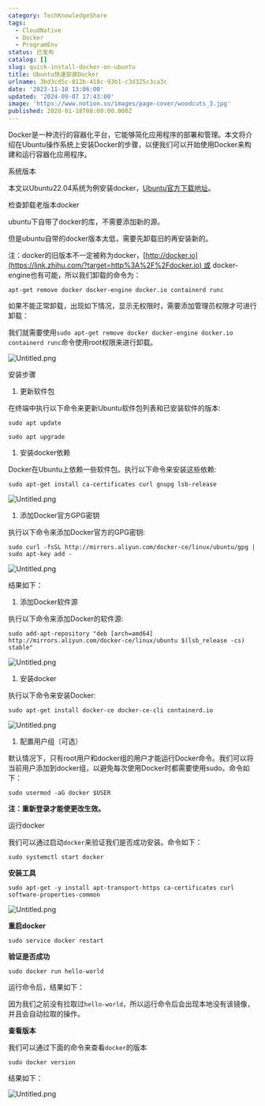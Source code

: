 ```yaml
---
category: TechKnowledgeShare
tags:
  - CloudNative
  - Docker
  - ProgramEnv
status: 已发布
catalog: []
slug: quick-install-docker-on-ubuntu
title: Ubuntu快速安装Docker
urlname: 3bd3cd5c-012b-418c-93b1-c3d325c3ca3c
date: '2023-11-18 13:06:00'
updated: '2024-09-07 17:43:00'
image: 'https://www.notion.so/images/page-cover/woodcuts_3.jpg'
published: 2020-01-18T08:00:00.000Z
---
```


Docker是一种流行的容器化平台，它能够简化应用程序的部署和管理。本文将介绍在Ubuntu操作系统上安装Docker的步骤，以便我们可以开始使用Docker来构建和运行容器化应用程序。


系统版本


本文以Ubuntu22.04系统为例安装docker，[Ubuntu官方下载地址](https://link.zhihu.com/?target=https%3A%2F%2Fubuntu.com%2Fdownload)。


检查卸载老版本docker


ubuntu下自带了docker的库，不需要添加新的源。


但是ubuntu自带的docker版本太低，需要先卸载旧的再安装新的。


注：docker的旧版本不一定被称为docker，[http://docker.io](https://link.zhihu.com/?target=http%3A%2F%2Fdocker.io) 或 docker-engine也有可能，所以我们卸载的命令为：


`apt-get remove docker docker-engine docker.io containerd runc`


如果不能正常卸载，出现如下情况，显示无权限时，需要添加管理员权限才可进行卸载：


我们就需要使用`sudo apt-get remove docker docker-engine docker.io containerd runc`命令使用root权限来进行卸载。


![Untitled.png](https://prod-files-secure.s3.us-west-2.amazonaws.com/5d24fe63-e567-4804-86f9-9fdc62e13082/39952d0f-7851-4550-b715-72a33876c773/Untitled.png?X-Amz-Algorithm=AWS4-HMAC-SHA256&X-Amz-Content-Sha256=UNSIGNED-PAYLOAD&X-Amz-Credential=ASIAZI2LB46665SKFYUQ%2F20250130%2Fus-west-2%2Fs3%2Faws4_request&X-Amz-Date=20250130T053745Z&X-Amz-Expires=3600&X-Amz-Security-Token=IQoJb3JpZ2luX2VjEJX%2F%2F%2F%2F%2F%2F%2F%2F%2F%2FwEaCXVzLXdlc3QtMiJHMEUCIBNBiIr1mcpAMpH1Vvmtm4iqfzx%2FbGbr0mUHQtG2NOlHAiEAmv3jmmuGA15naZM2gprKdxEBK4%2BUYi%2Fbz9Sm6yZ6OXAqiAQInv%2F%2F%2F%2F%2F%2F%2F%2F%2F%2FARAAGgw2Mzc0MjMxODM4MDUiDHCDhOlUKFh%2FPpWX7yrcA9ND2XfVpl%2BamYOm%2FlSFEtQiUYxR2fM5nKvt1HBK6lYDFef8mZ5ujMJRRMc42N%2F7O97FdW%2B5lY9qYj7Ck7cXmlRccairZ%2FJNjnJ%2FsQ4zbkTw6Vn0dAR6Z%2Fma%2FTNSxc%2BQA3o1gbYzlHYtoG2S0qRCBM27KF5jsTmX4KsgOxSfLDgYSyC8f%2FKxEuN6wDWVR2ZfdhmEpQT18pLzqUA9W8fU%2B7oXWiVpfBvVzxDqSYzamHSyp8GQLa1r7YvY%2FEFTtkaMCXOTJyn3VgRolUDjDVqHDO%2FWeXrNy6fMGR7Tz%2FHiFcRFylrnp1J2UZhqjuuGcO5Lx9XSF6dlrBH6e3OFwuLbREhYExEhnXYaLSdMVO%2FUEXb2KxZy76WGrOOI%2F%2BQu%2F9VJ4mhljXmemH28lkMW2tW3mD%2ByWLvRgS%2FJkwAmb8czabgrYK9mcbLDrP3cmwG9bmZc15lkvEn63SDFscYk1TvAc3fq2R9bAZm5UTr3kCkuz19hFwakhnGfEVSLX44Kar1ydOPm0s3hNdaAsK042yF2LVLaPT4UOcYmT03Gh3yEBV8UMgh6IL6gzniLFD0FCdUwdDZ9i5BBZ4XeJdv5v6SPAjwQqxqlIybvTSnFPDcWx4iAZJ8zX6kH8Uwg4LmOML%2BG7LwGOqUBmVQkxl41Bpbmsx9w7GbzY49Z7JWpPrlfyL6cAgze%2Bg8qHIGDL7%2B5BL1wAvsXDjNvVmkpiHGgZ8u3h2LGjLwK4L5QOkwA9YmBYudJaIvvsuqmSZBrNm%2B%2Bsq2NfevYlj9vckGY6wrEb6jzRW4a3OBqhwbMBAH%2FwOk7CYRXuUkCfe5JHSTjzdxZ92y1IFn4Ya4NRomp8EAAUYTYoTIiRSFJW%2B5Uydvb&X-Amz-Signature=6cf0cc5c04ec771ee73b54c295a1774cb89489a9c0c83cea1960ca64a9fd96f4&X-Amz-SignedHeaders=host&x-id=GetObject)


安装步骤

1. 更新软件包

在终端中执行以下命令来更新Ubuntu软件包列表和已安装软件的版本:


`sudo apt update`


`sudo apt upgrade`

1. 安装docker依赖

Docker在Ubuntu上依赖一些软件包。执行以下命令来安装这些依赖:


`sudo apt-get install ca-certificates curl gnupg lsb-release`


![Untitled.png](https://prod-files-secure.s3.us-west-2.amazonaws.com/5d24fe63-e567-4804-86f9-9fdc62e13082/b5a549a8-6621-4824-a151-93e8b0592f14/Untitled.png?X-Amz-Algorithm=AWS4-HMAC-SHA256&X-Amz-Content-Sha256=UNSIGNED-PAYLOAD&X-Amz-Credential=ASIAZI2LB46665SKFYUQ%2F20250130%2Fus-west-2%2Fs3%2Faws4_request&X-Amz-Date=20250130T053745Z&X-Amz-Expires=3600&X-Amz-Security-Token=IQoJb3JpZ2luX2VjEJX%2F%2F%2F%2F%2F%2F%2F%2F%2F%2FwEaCXVzLXdlc3QtMiJHMEUCIBNBiIr1mcpAMpH1Vvmtm4iqfzx%2FbGbr0mUHQtG2NOlHAiEAmv3jmmuGA15naZM2gprKdxEBK4%2BUYi%2Fbz9Sm6yZ6OXAqiAQInv%2F%2F%2F%2F%2F%2F%2F%2F%2F%2FARAAGgw2Mzc0MjMxODM4MDUiDHCDhOlUKFh%2FPpWX7yrcA9ND2XfVpl%2BamYOm%2FlSFEtQiUYxR2fM5nKvt1HBK6lYDFef8mZ5ujMJRRMc42N%2F7O97FdW%2B5lY9qYj7Ck7cXmlRccairZ%2FJNjnJ%2FsQ4zbkTw6Vn0dAR6Z%2Fma%2FTNSxc%2BQA3o1gbYzlHYtoG2S0qRCBM27KF5jsTmX4KsgOxSfLDgYSyC8f%2FKxEuN6wDWVR2ZfdhmEpQT18pLzqUA9W8fU%2B7oXWiVpfBvVzxDqSYzamHSyp8GQLa1r7YvY%2FEFTtkaMCXOTJyn3VgRolUDjDVqHDO%2FWeXrNy6fMGR7Tz%2FHiFcRFylrnp1J2UZhqjuuGcO5Lx9XSF6dlrBH6e3OFwuLbREhYExEhnXYaLSdMVO%2FUEXb2KxZy76WGrOOI%2F%2BQu%2F9VJ4mhljXmemH28lkMW2tW3mD%2ByWLvRgS%2FJkwAmb8czabgrYK9mcbLDrP3cmwG9bmZc15lkvEn63SDFscYk1TvAc3fq2R9bAZm5UTr3kCkuz19hFwakhnGfEVSLX44Kar1ydOPm0s3hNdaAsK042yF2LVLaPT4UOcYmT03Gh3yEBV8UMgh6IL6gzniLFD0FCdUwdDZ9i5BBZ4XeJdv5v6SPAjwQqxqlIybvTSnFPDcWx4iAZJ8zX6kH8Uwg4LmOML%2BG7LwGOqUBmVQkxl41Bpbmsx9w7GbzY49Z7JWpPrlfyL6cAgze%2Bg8qHIGDL7%2B5BL1wAvsXDjNvVmkpiHGgZ8u3h2LGjLwK4L5QOkwA9YmBYudJaIvvsuqmSZBrNm%2B%2Bsq2NfevYlj9vckGY6wrEb6jzRW4a3OBqhwbMBAH%2FwOk7CYRXuUkCfe5JHSTjzdxZ92y1IFn4Ya4NRomp8EAAUYTYoTIiRSFJW%2B5Uydvb&X-Amz-Signature=5ddaf9e8e6c5d39551c6ba544d12b59ebda52ac61052a688a03f8815eee155ac&X-Amz-SignedHeaders=host&x-id=GetObject)

1. 添加Docker官方GPG密钥

执行以下命令来添加Docker官方的GPG密钥:


`sudo curl -fsSL http://mirrors.aliyun.com/docker-ce/linux/ubuntu/gpg | sudo apt-key add -`


![Untitled.png](https://prod-files-secure.s3.us-west-2.amazonaws.com/5d24fe63-e567-4804-86f9-9fdc62e13082/98014b5e-f5b7-4b16-804e-ab6917971bd3/Untitled.png?X-Amz-Algorithm=AWS4-HMAC-SHA256&X-Amz-Content-Sha256=UNSIGNED-PAYLOAD&X-Amz-Credential=ASIAZI2LB46665SKFYUQ%2F20250130%2Fus-west-2%2Fs3%2Faws4_request&X-Amz-Date=20250130T053745Z&X-Amz-Expires=3600&X-Amz-Security-Token=IQoJb3JpZ2luX2VjEJX%2F%2F%2F%2F%2F%2F%2F%2F%2F%2FwEaCXVzLXdlc3QtMiJHMEUCIBNBiIr1mcpAMpH1Vvmtm4iqfzx%2FbGbr0mUHQtG2NOlHAiEAmv3jmmuGA15naZM2gprKdxEBK4%2BUYi%2Fbz9Sm6yZ6OXAqiAQInv%2F%2F%2F%2F%2F%2F%2F%2F%2F%2FARAAGgw2Mzc0MjMxODM4MDUiDHCDhOlUKFh%2FPpWX7yrcA9ND2XfVpl%2BamYOm%2FlSFEtQiUYxR2fM5nKvt1HBK6lYDFef8mZ5ujMJRRMc42N%2F7O97FdW%2B5lY9qYj7Ck7cXmlRccairZ%2FJNjnJ%2FsQ4zbkTw6Vn0dAR6Z%2Fma%2FTNSxc%2BQA3o1gbYzlHYtoG2S0qRCBM27KF5jsTmX4KsgOxSfLDgYSyC8f%2FKxEuN6wDWVR2ZfdhmEpQT18pLzqUA9W8fU%2B7oXWiVpfBvVzxDqSYzamHSyp8GQLa1r7YvY%2FEFTtkaMCXOTJyn3VgRolUDjDVqHDO%2FWeXrNy6fMGR7Tz%2FHiFcRFylrnp1J2UZhqjuuGcO5Lx9XSF6dlrBH6e3OFwuLbREhYExEhnXYaLSdMVO%2FUEXb2KxZy76WGrOOI%2F%2BQu%2F9VJ4mhljXmemH28lkMW2tW3mD%2ByWLvRgS%2FJkwAmb8czabgrYK9mcbLDrP3cmwG9bmZc15lkvEn63SDFscYk1TvAc3fq2R9bAZm5UTr3kCkuz19hFwakhnGfEVSLX44Kar1ydOPm0s3hNdaAsK042yF2LVLaPT4UOcYmT03Gh3yEBV8UMgh6IL6gzniLFD0FCdUwdDZ9i5BBZ4XeJdv5v6SPAjwQqxqlIybvTSnFPDcWx4iAZJ8zX6kH8Uwg4LmOML%2BG7LwGOqUBmVQkxl41Bpbmsx9w7GbzY49Z7JWpPrlfyL6cAgze%2Bg8qHIGDL7%2B5BL1wAvsXDjNvVmkpiHGgZ8u3h2LGjLwK4L5QOkwA9YmBYudJaIvvsuqmSZBrNm%2B%2Bsq2NfevYlj9vckGY6wrEb6jzRW4a3OBqhwbMBAH%2FwOk7CYRXuUkCfe5JHSTjzdxZ92y1IFn4Ya4NRomp8EAAUYTYoTIiRSFJW%2B5Uydvb&X-Amz-Signature=62a4c19e2c08b58bec5f95df4d9c26e836e9fb8708017ae8e5bea80cef5c740e&X-Amz-SignedHeaders=host&x-id=GetObject)


结果如下：

1. 添加Docker软件源

执行以下命令来添加Docker的软件源:


`sudo add-apt-repository "deb [arch=amd64] http://mirrors.aliyun.com/docker-ce/linux/ubuntu $(lsb_release -cs) stable"`


![Untitled.png](https://prod-files-secure.s3.us-west-2.amazonaws.com/5d24fe63-e567-4804-86f9-9fdc62e13082/7fc5bdbe-9d4c-48b8-ba03-3309380f47ba/Untitled.png?X-Amz-Algorithm=AWS4-HMAC-SHA256&X-Amz-Content-Sha256=UNSIGNED-PAYLOAD&X-Amz-Credential=ASIAZI2LB46665SKFYUQ%2F20250130%2Fus-west-2%2Fs3%2Faws4_request&X-Amz-Date=20250130T053745Z&X-Amz-Expires=3600&X-Amz-Security-Token=IQoJb3JpZ2luX2VjEJX%2F%2F%2F%2F%2F%2F%2F%2F%2F%2FwEaCXVzLXdlc3QtMiJHMEUCIBNBiIr1mcpAMpH1Vvmtm4iqfzx%2FbGbr0mUHQtG2NOlHAiEAmv3jmmuGA15naZM2gprKdxEBK4%2BUYi%2Fbz9Sm6yZ6OXAqiAQInv%2F%2F%2F%2F%2F%2F%2F%2F%2F%2FARAAGgw2Mzc0MjMxODM4MDUiDHCDhOlUKFh%2FPpWX7yrcA9ND2XfVpl%2BamYOm%2FlSFEtQiUYxR2fM5nKvt1HBK6lYDFef8mZ5ujMJRRMc42N%2F7O97FdW%2B5lY9qYj7Ck7cXmlRccairZ%2FJNjnJ%2FsQ4zbkTw6Vn0dAR6Z%2Fma%2FTNSxc%2BQA3o1gbYzlHYtoG2S0qRCBM27KF5jsTmX4KsgOxSfLDgYSyC8f%2FKxEuN6wDWVR2ZfdhmEpQT18pLzqUA9W8fU%2B7oXWiVpfBvVzxDqSYzamHSyp8GQLa1r7YvY%2FEFTtkaMCXOTJyn3VgRolUDjDVqHDO%2FWeXrNy6fMGR7Tz%2FHiFcRFylrnp1J2UZhqjuuGcO5Lx9XSF6dlrBH6e3OFwuLbREhYExEhnXYaLSdMVO%2FUEXb2KxZy76WGrOOI%2F%2BQu%2F9VJ4mhljXmemH28lkMW2tW3mD%2ByWLvRgS%2FJkwAmb8czabgrYK9mcbLDrP3cmwG9bmZc15lkvEn63SDFscYk1TvAc3fq2R9bAZm5UTr3kCkuz19hFwakhnGfEVSLX44Kar1ydOPm0s3hNdaAsK042yF2LVLaPT4UOcYmT03Gh3yEBV8UMgh6IL6gzniLFD0FCdUwdDZ9i5BBZ4XeJdv5v6SPAjwQqxqlIybvTSnFPDcWx4iAZJ8zX6kH8Uwg4LmOML%2BG7LwGOqUBmVQkxl41Bpbmsx9w7GbzY49Z7JWpPrlfyL6cAgze%2Bg8qHIGDL7%2B5BL1wAvsXDjNvVmkpiHGgZ8u3h2LGjLwK4L5QOkwA9YmBYudJaIvvsuqmSZBrNm%2B%2Bsq2NfevYlj9vckGY6wrEb6jzRW4a3OBqhwbMBAH%2FwOk7CYRXuUkCfe5JHSTjzdxZ92y1IFn4Ya4NRomp8EAAUYTYoTIiRSFJW%2B5Uydvb&X-Amz-Signature=d8b38a1c85314485ecfe942a4af71c7556bec4d51c6c04d9a4c19d220db6ba60&X-Amz-SignedHeaders=host&x-id=GetObject)

1. 安装docker

执行以下命令来安装Docker:


`sudo apt-get install docker-ce docker-ce-cli containerd.io`


![Untitled.png](https://prod-files-secure.s3.us-west-2.amazonaws.com/5d24fe63-e567-4804-86f9-9fdc62e13082/d5ede442-ffc5-49c3-a76a-76559a797244/Untitled.png?X-Amz-Algorithm=AWS4-HMAC-SHA256&X-Amz-Content-Sha256=UNSIGNED-PAYLOAD&X-Amz-Credential=ASIAZI2LB46665SKFYUQ%2F20250130%2Fus-west-2%2Fs3%2Faws4_request&X-Amz-Date=20250130T053745Z&X-Amz-Expires=3600&X-Amz-Security-Token=IQoJb3JpZ2luX2VjEJX%2F%2F%2F%2F%2F%2F%2F%2F%2F%2FwEaCXVzLXdlc3QtMiJHMEUCIBNBiIr1mcpAMpH1Vvmtm4iqfzx%2FbGbr0mUHQtG2NOlHAiEAmv3jmmuGA15naZM2gprKdxEBK4%2BUYi%2Fbz9Sm6yZ6OXAqiAQInv%2F%2F%2F%2F%2F%2F%2F%2F%2F%2FARAAGgw2Mzc0MjMxODM4MDUiDHCDhOlUKFh%2FPpWX7yrcA9ND2XfVpl%2BamYOm%2FlSFEtQiUYxR2fM5nKvt1HBK6lYDFef8mZ5ujMJRRMc42N%2F7O97FdW%2B5lY9qYj7Ck7cXmlRccairZ%2FJNjnJ%2FsQ4zbkTw6Vn0dAR6Z%2Fma%2FTNSxc%2BQA3o1gbYzlHYtoG2S0qRCBM27KF5jsTmX4KsgOxSfLDgYSyC8f%2FKxEuN6wDWVR2ZfdhmEpQT18pLzqUA9W8fU%2B7oXWiVpfBvVzxDqSYzamHSyp8GQLa1r7YvY%2FEFTtkaMCXOTJyn3VgRolUDjDVqHDO%2FWeXrNy6fMGR7Tz%2FHiFcRFylrnp1J2UZhqjuuGcO5Lx9XSF6dlrBH6e3OFwuLbREhYExEhnXYaLSdMVO%2FUEXb2KxZy76WGrOOI%2F%2BQu%2F9VJ4mhljXmemH28lkMW2tW3mD%2ByWLvRgS%2FJkwAmb8czabgrYK9mcbLDrP3cmwG9bmZc15lkvEn63SDFscYk1TvAc3fq2R9bAZm5UTr3kCkuz19hFwakhnGfEVSLX44Kar1ydOPm0s3hNdaAsK042yF2LVLaPT4UOcYmT03Gh3yEBV8UMgh6IL6gzniLFD0FCdUwdDZ9i5BBZ4XeJdv5v6SPAjwQqxqlIybvTSnFPDcWx4iAZJ8zX6kH8Uwg4LmOML%2BG7LwGOqUBmVQkxl41Bpbmsx9w7GbzY49Z7JWpPrlfyL6cAgze%2Bg8qHIGDL7%2B5BL1wAvsXDjNvVmkpiHGgZ8u3h2LGjLwK4L5QOkwA9YmBYudJaIvvsuqmSZBrNm%2B%2Bsq2NfevYlj9vckGY6wrEb6jzRW4a3OBqhwbMBAH%2FwOk7CYRXuUkCfe5JHSTjzdxZ92y1IFn4Ya4NRomp8EAAUYTYoTIiRSFJW%2B5Uydvb&X-Amz-Signature=d21c166d019b504f250b87c3457f40e81f8ba616f1317616a0590617fd773567&X-Amz-SignedHeaders=host&x-id=GetObject)

1. 配置用户组（可选）

默认情况下，只有root用户和docker组的用户才能运行Docker命令。我们可以将当前用户添加到docker组，以避免每次使用Docker时都需要使用sudo。命令如下：


`sudo usermod -aG docker $USER`


**注：重新登录才能使更改生效。**


运行docker


我们可以通过启动`docker`来验证我们是否成功安装。命令如下：


`sudo systemctl start docker`


**安装工具**


`sudo apt-get -y install apt-transport-https ca-certificates curl software-properties-common`


![Untitled.png](https://prod-files-secure.s3.us-west-2.amazonaws.com/5d24fe63-e567-4804-86f9-9fdc62e13082/0c3615c1-94db-46f5-9743-68bb221a9964/Untitled.png?X-Amz-Algorithm=AWS4-HMAC-SHA256&X-Amz-Content-Sha256=UNSIGNED-PAYLOAD&X-Amz-Credential=ASIAZI2LB46665SKFYUQ%2F20250130%2Fus-west-2%2Fs3%2Faws4_request&X-Amz-Date=20250130T053745Z&X-Amz-Expires=3600&X-Amz-Security-Token=IQoJb3JpZ2luX2VjEJX%2F%2F%2F%2F%2F%2F%2F%2F%2F%2FwEaCXVzLXdlc3QtMiJHMEUCIBNBiIr1mcpAMpH1Vvmtm4iqfzx%2FbGbr0mUHQtG2NOlHAiEAmv3jmmuGA15naZM2gprKdxEBK4%2BUYi%2Fbz9Sm6yZ6OXAqiAQInv%2F%2F%2F%2F%2F%2F%2F%2F%2F%2FARAAGgw2Mzc0MjMxODM4MDUiDHCDhOlUKFh%2FPpWX7yrcA9ND2XfVpl%2BamYOm%2FlSFEtQiUYxR2fM5nKvt1HBK6lYDFef8mZ5ujMJRRMc42N%2F7O97FdW%2B5lY9qYj7Ck7cXmlRccairZ%2FJNjnJ%2FsQ4zbkTw6Vn0dAR6Z%2Fma%2FTNSxc%2BQA3o1gbYzlHYtoG2S0qRCBM27KF5jsTmX4KsgOxSfLDgYSyC8f%2FKxEuN6wDWVR2ZfdhmEpQT18pLzqUA9W8fU%2B7oXWiVpfBvVzxDqSYzamHSyp8GQLa1r7YvY%2FEFTtkaMCXOTJyn3VgRolUDjDVqHDO%2FWeXrNy6fMGR7Tz%2FHiFcRFylrnp1J2UZhqjuuGcO5Lx9XSF6dlrBH6e3OFwuLbREhYExEhnXYaLSdMVO%2FUEXb2KxZy76WGrOOI%2F%2BQu%2F9VJ4mhljXmemH28lkMW2tW3mD%2ByWLvRgS%2FJkwAmb8czabgrYK9mcbLDrP3cmwG9bmZc15lkvEn63SDFscYk1TvAc3fq2R9bAZm5UTr3kCkuz19hFwakhnGfEVSLX44Kar1ydOPm0s3hNdaAsK042yF2LVLaPT4UOcYmT03Gh3yEBV8UMgh6IL6gzniLFD0FCdUwdDZ9i5BBZ4XeJdv5v6SPAjwQqxqlIybvTSnFPDcWx4iAZJ8zX6kH8Uwg4LmOML%2BG7LwGOqUBmVQkxl41Bpbmsx9w7GbzY49Z7JWpPrlfyL6cAgze%2Bg8qHIGDL7%2B5BL1wAvsXDjNvVmkpiHGgZ8u3h2LGjLwK4L5QOkwA9YmBYudJaIvvsuqmSZBrNm%2B%2Bsq2NfevYlj9vckGY6wrEb6jzRW4a3OBqhwbMBAH%2FwOk7CYRXuUkCfe5JHSTjzdxZ92y1IFn4Ya4NRomp8EAAUYTYoTIiRSFJW%2B5Uydvb&X-Amz-Signature=843e830df95554375146f5f94de895a1b8da0daabcc043e8f631a6425af81992&X-Amz-SignedHeaders=host&x-id=GetObject)


**重启docker**


`sudo service docker restart`


**验证是否成功**


`sudo docker run hello-world`


运行命令后，结果如下：


因为我们之前没有拉取过`hello-world`，所以运行命令后会出现本地没有该镜像，并且会自动拉取的操作。


**查看版本**


我们可以通过下面的命令来查看`docker`的版本


`sudo docker version`


结果如下：


![Untitled.png](https://prod-files-secure.s3.us-west-2.amazonaws.com/5d24fe63-e567-4804-86f9-9fdc62e13082/efdb509a-3c1e-41a3-91ee-a1bd88793688/Untitled.png?X-Amz-Algorithm=AWS4-HMAC-SHA256&X-Amz-Content-Sha256=UNSIGNED-PAYLOAD&X-Amz-Credential=ASIAZI2LB46665SKFYUQ%2F20250130%2Fus-west-2%2Fs3%2Faws4_request&X-Amz-Date=20250130T053745Z&X-Amz-Expires=3600&X-Amz-Security-Token=IQoJb3JpZ2luX2VjEJX%2F%2F%2F%2F%2F%2F%2F%2F%2F%2FwEaCXVzLXdlc3QtMiJHMEUCIBNBiIr1mcpAMpH1Vvmtm4iqfzx%2FbGbr0mUHQtG2NOlHAiEAmv3jmmuGA15naZM2gprKdxEBK4%2BUYi%2Fbz9Sm6yZ6OXAqiAQInv%2F%2F%2F%2F%2F%2F%2F%2F%2F%2FARAAGgw2Mzc0MjMxODM4MDUiDHCDhOlUKFh%2FPpWX7yrcA9ND2XfVpl%2BamYOm%2FlSFEtQiUYxR2fM5nKvt1HBK6lYDFef8mZ5ujMJRRMc42N%2F7O97FdW%2B5lY9qYj7Ck7cXmlRccairZ%2FJNjnJ%2FsQ4zbkTw6Vn0dAR6Z%2Fma%2FTNSxc%2BQA3o1gbYzlHYtoG2S0qRCBM27KF5jsTmX4KsgOxSfLDgYSyC8f%2FKxEuN6wDWVR2ZfdhmEpQT18pLzqUA9W8fU%2B7oXWiVpfBvVzxDqSYzamHSyp8GQLa1r7YvY%2FEFTtkaMCXOTJyn3VgRolUDjDVqHDO%2FWeXrNy6fMGR7Tz%2FHiFcRFylrnp1J2UZhqjuuGcO5Lx9XSF6dlrBH6e3OFwuLbREhYExEhnXYaLSdMVO%2FUEXb2KxZy76WGrOOI%2F%2BQu%2F9VJ4mhljXmemH28lkMW2tW3mD%2ByWLvRgS%2FJkwAmb8czabgrYK9mcbLDrP3cmwG9bmZc15lkvEn63SDFscYk1TvAc3fq2R9bAZm5UTr3kCkuz19hFwakhnGfEVSLX44Kar1ydOPm0s3hNdaAsK042yF2LVLaPT4UOcYmT03Gh3yEBV8UMgh6IL6gzniLFD0FCdUwdDZ9i5BBZ4XeJdv5v6SPAjwQqxqlIybvTSnFPDcWx4iAZJ8zX6kH8Uwg4LmOML%2BG7LwGOqUBmVQkxl41Bpbmsx9w7GbzY49Z7JWpPrlfyL6cAgze%2Bg8qHIGDL7%2B5BL1wAvsXDjNvVmkpiHGgZ8u3h2LGjLwK4L5QOkwA9YmBYudJaIvvsuqmSZBrNm%2B%2Bsq2NfevYlj9vckGY6wrEb6jzRW4a3OBqhwbMBAH%2FwOk7CYRXuUkCfe5JHSTjzdxZ92y1IFn4Ya4NRomp8EAAUYTYoTIiRSFJW%2B5Uydvb&X-Amz-Signature=c149c881915e90a625ca2e1f3046d383414b39d52fdadfbaa69f7ddcb8a69dd8&X-Amz-SignedHeaders=host&x-id=GetObject)

